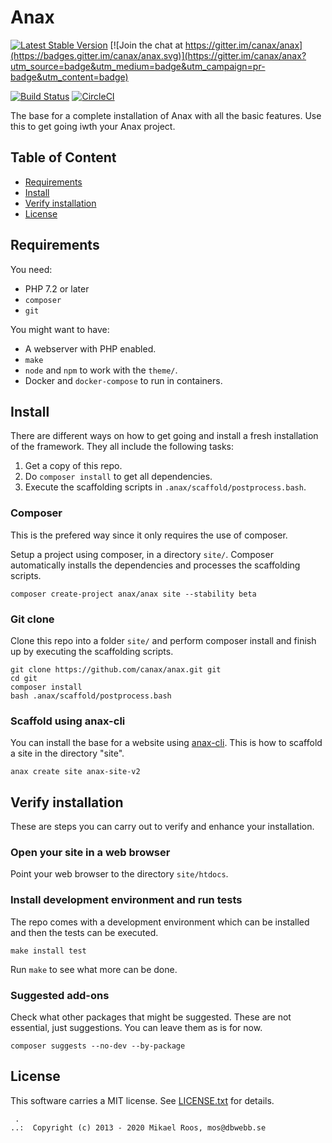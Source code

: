 Anax
=========================

[![Latest Stable Version](https://poser.pugx.org/anax/anax/v/stable)](https://packagist.org/packages/anax/anax)
[![Join the chat at https://gitter.im/canax/anax](https://badges.gitter.im/canax/anax.svg)](https://gitter.im/canax/anax?utm_source=badge&utm_medium=badge&utm_campaign=pr-badge&utm_content=badge)

[![Build Status](https://travis-ci.org/canax/anax.svg?branch=master)](https://travis-ci.org/canax/anax)
[![CircleCI](https://circleci.com/gh/canax/anax.svg?style=svg)](https://circleci.com/gh/canax/anax)

The base for a complete installation of Anax with all the basic features. Use this to get going iwth your Anax project.



Table of Content
------------------

* [Requirements](#Requirements)
* [Install](#Install)
* [Verify installation](#Verify-installation)
* [License](#License)



Requirements
------------------

You need:

* PHP 7.2 or later
* `composer`
* `git`

You might want to have:

* A webserver with PHP enabled.
* `make`
* `node` and `npm` to work with the `theme/`.
* Docker and `docker-compose` to run in containers.



Install
------------------

There are different ways on how to get going and install a fresh installation of the framework. They all include the following tasks:

1. Get a copy of this repo.
1. Do `composer install` to get all dependencies.
1. Execute the scaffolding scripts in `.anax/scaffold/postprocess.bash`.



### Composer

This is the prefered way since it only requires the use of composer.

Setup a project using composer, in a directory `site/`. Composer automatically installs the dependencies and processes the scaffolding scripts.

```
composer create-project anax/anax site --stability beta
```



### Git clone

Clone this repo into a folder `site/` and perform composer install and finish up by executing the scaffolding scripts.

```
git clone https://github.com/canax/anax.git git
cd git
composer install
bash .anax/scaffold/postprocess.bash
```



### Scaffold using anax-cli

You can install the base for a website using [anax-cli](https://github.com/canax/anax-cli). This is how to scaffold a site in the directory "site".

```
anax create site anax-site-v2
```




Verify installation
------------------

These are steps you can carry out to verify and enhance your installation.



### Open your site in a web browser

Point your web browser to the directory `site/htdocs`.



### Install development environment and run tests

The repo comes with a development environment which can be installed and then the tests can be executed.

```
make install test
```

Run `make` to see what more can be done.



### Suggested add-ons

Check what other packages that might be suggested. These are not essential, just suggestions. You can leave them as is for now.

```
composer suggests --no-dev --by-package
```



License
------------------

This software carries a MIT license. See [LICENSE.txt](LICENSE.txt) for details.



```
 .  
..:  Copyright (c) 2013 - 2020 Mikael Roos, mos@dbwebb.se
```
